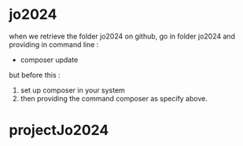 # jo2024

when we retrieve the folder jo2024 on github, go in folder jo2024 and providing in command line :

- composer update

but before this :

1) set up composer in your system
2) then providing the command composer as specify above.
# projectJo2024

